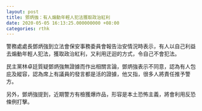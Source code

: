 ```yaml
---
layout: post
title: 鄧炳強：有人煽動年輕人犯法獲取政治紅利
date: 2020-05-05 16:13:25.000000000 +08:00
categories: rthk
---
```


警務處處長鄧炳強到立法會保安事務委員會報告治安情況時表示，有人以自己利益去煽動年輕人犯法，獲取政治紅利，又利用迂迴的方式，令自己不會犯法。

民主黨林卓廷質疑鄧炳強無證據而作出相關言論，鄧炳強表示不同意，認為有人包庇及縱容，認為席上有議員的發言都是活的證據，他又指，很多人將責任推予警方。

另外，鄧炳強提到，近期警方有檢獲爆炸品，形容是本土恐怖主義，將會利用反恐條例打擊。
